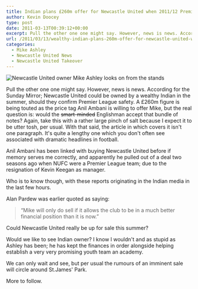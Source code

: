 ```yaml
---
title: Indian plans £260m offer for Newcastle United when 2011/12 Premier League status is confirmed
author: Kevin Doocey
type: post
date: 2011-03-13T00:39:12+00:00
excerpt: Pull the other one one might say. However, news is news. According for the Sunday Mirror; Newcastle United could be owned..
url: /2011/03/13/wealthy-indian-plans-260m-offer-for-newcastle-united-when-201112-premier-league-status-is-confirmed/
categories:
  - Mike Ashley
  - Newcastle United News
  - Newcastle United Takeover
---
```


![Newcastle United owner Mike Ashley looks on from the stands](https://www.tynetime.com/wp-content/uploads/2011/03/Mike_Ashley_NewcastleUnited.jpg "Ashley - Would he sell Newcastle United even with a £260m offer?")

Pull the other one one might say. However, news is news. According for the Sunday Mirror; Newcastle United could be owned by a wealthy Indian in the summer, should they confirm Premier League safety. A £260m figure is being touted as the price tag Anil Ambani is willing to offer Mike, but the real question is: would the <del>smart-minded</del> Englishman accept that bundle of notes?  Again, take this with a rather large pinch of salt because I expect it to be utter tosh, per usual. With that said, the article in which covers it isn't one paragraph. It's quite a lengthy one which you don't often see associated with dramatic headlines in football.

Anil Ambani has been linked with buying Newcastle United before if memory serves me correctly, and apparently he pulled out of a deal two seasons ago when NUFC were a Premier League team; due to the resignation of Kevin Keegan as manager.

Who is to know though, with these reports originating in the Indian media in the last few hours.

Alan Pardew was earlier quoted as saying:

> “Mike will only do sell if it allows the club to be in a much better financial ­position than it is now.”

Could Newcastle United really be up for sale this summer?

Would we like to see Indian owner? I know I wouldn't and as stupid as Ashley has been; he has kept the finances in order alongside helping establish a very very promising youth team an academy.

We can only wait and see, but per usual the rumours of an imminent sale will circle around St.James' Park.

More to follow.

